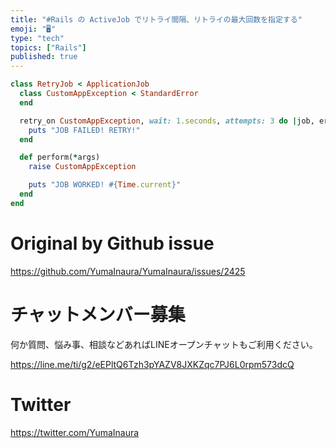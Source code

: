 ```yaml
---
title: "#Rails の ActiveJob でリトライ間隔、リトライの最大回数を指定する"
emoji: "🖥"
type: "tech"
topics: ["Rails"]
published: true
---
```


```rb
class RetryJob < ApplicationJob
  class CustomAppException < StandardError
  end

  retry_on CustomAppException, wait: 1.seconds, attempts: 3 do |job, error|
    puts "JOB FAILED! RETRY!"
  end

  def perform(*args)
    raise CustomAppException

    puts "JOB WORKED! #{Time.current}"
  end
end

```

# Original by Github issue

https://github.com/YumaInaura/YumaInaura/issues/2425








<!-- Update From Qiita API -->

# チャットメンバー募集


何か質問、悩み事、相談などあればLINEオープンチャットもご利用ください。

https://line.me/ti/g2/eEPltQ6Tzh3pYAZV8JXKZqc7PJ6L0rpm573dcQ





# Twitter


https://twitter.com/YumaInaura


<!-- Update From Qiita API -->



